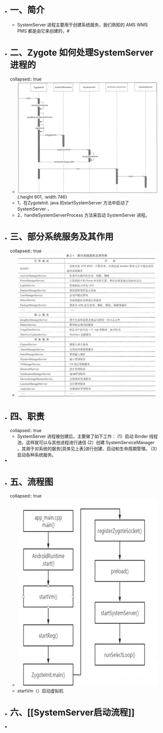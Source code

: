 - # 一、简介
	- SystemServer 进程主要用于创建系统服务，我们熟知的 AMS WMS PMS 都是由它来创建的，#
- # 二、Zygote 如何处理SystemServer 进程的
  collapsed:: true
	- ![image.png](../assets/image_1660120698552_0.png){:height 601, :width 746}
	- 1、在Zygotelnit. java 的startSystemServer 方法中启动了 SystemServer ，
	- 2、handleSystemServerProcess 方法来启动 SystemServer 进程。
- # 三、部分系统服务及其作用
  collapsed:: true
	- ![image.png](../assets/image_1660121188436_0.png)
- # 四、职责
  collapsed:: true
	- SystemServer 进程被创建后，主要做了如下工作：
	  (1）启动 Binder 线程池，这样就可以与其他进程进行通信
	  (2）创建 SystemServiceManager ，其用于对系统的服务[具体见上表]进行创建、启动和生命周期管理。
	  (3）启动各种系统服务。
-
- # 五、流程图
  collapsed:: true
	- ![image.png](../assets/image_1688875394822_0.png)
	- startVm（）启动虚拟机
- # 六、[[SystemServer启动流程]]
-